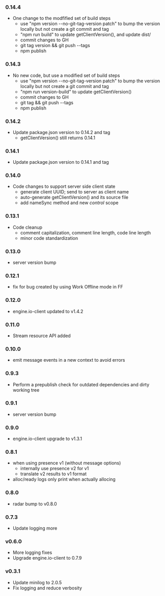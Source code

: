 ### 0.14.4
* One change to the modfified set of build steps
  - use "npm version --no-git-tag-version patch" to bump the version locally
    but not create a git commit and tag
  - "npm run build" to update getClientVersion(), and update dist/
  - commit changes to GH
  - git tag version && git push --tags
  - npm publish

### 0.14.3
* No new code, but use a modified set of build steps
  - use "npm version --no-git-tag-version patch" to bump the version locally
    but not create a git commit and tag
  - "npm run version-build" to update getClientVersion()
  - commit changes to GH
  - git tag && git push --tags
  - npm publish

### 0.14.2
* Update package.json version to 0.14.2 and tag
  - getClientVersion() still returns 0.14.1

### 0.14.1
* Update package.json version to 0.14.1 and tag

### 0.14.0
* Code changes to support server side client state
  - generate client UUID; send to server as client name
  - auto-generate getClientVersion() and its source file
  - add nameSync method and new *control* scope

### 0.13.1
* Code cleanup
  - comment capitalization, comment line length, code line length
  - minor code standardization

### 0.13.0
* server version bump

### 0.12.1
* fix for bug created by using Work Offline mode in FF

### 0.12.0
* engine.io-client updated to v1.4.2

### 0.11.0
* Stream resource API added

### 0.10.0
* emit message events in a new context to avoid errors

### 0.9.3
* Perform a prepublish check for outdated dependencies and dirty working tree

### 0.9.1
* server version bump

### 0.9.0
* engine.io-client upgrade to v1.3.1

### 0.8.1
 - when using presence v1 (without message options)
    - internally use presence v2 for v1
    - translate v2 results to v1 format
 - alloc/ready logs only print when actually allocing

### 0.8.0
 - radar bump to v0.8.0

### 0.7.3
 - Update logging more

### v0.6.0
 - More logging fixes
 - Upgrade engine.io-client to 0.7.9

### v0.3.1
 - Update minilog to 2.0.5
 - Fix logging and reduce verbosity
